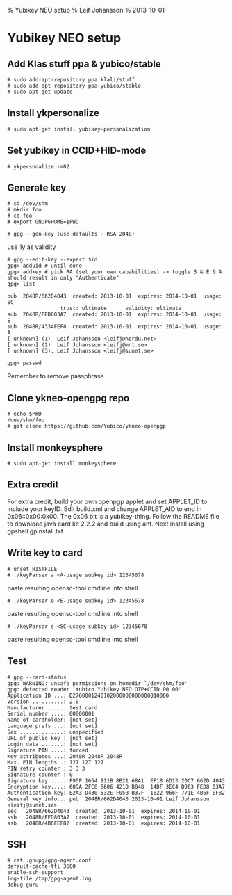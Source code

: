 % Yubikey NEO setup
% Leif Johansson
% 2013-10-01

Yubikey NEO setup
=================

Add Klas stuff ppa & yubico/stable
----------------------------------

    # sudo add-apt-repository ppa:klali/stuff
    # sudo add-apt-repository ppa:yubico/stable
    # sudo apt-get update

Install ykpersonalize
---------------------
 
    # sudo apt-get install yubikey-personalization

Set yubikey in CCID+HID-mode
----------------------------

    # ykpersonalize -m82

Generate key
------------

    # cd /dev/shm
    # mkdir foo
    # cd foo
    # export GNUPGHOME=$PWD

    # gpg --gen-key (use defaults - RSA 2048)

use 1y as validity

    # gpg --edit-key --expert $id
    gpg> adduid # until done
    gpg> addkey # pick RA (set your own capabilities) -> toggle S & E & A should result in only "Authenticate"
    gpg> list

    pub  2048R/662D4043  created: 2013-10-01  expires: 2014-10-01  usage: SC  
                     trust: ultimate      validity: ultimate
    sub  2048R/FED803A7  created: 2013-10-01  expires: 2014-10-01  usage: E   
    sub  2048R/4334FEF8  created: 2013-10-01  expires: 2014-10-01  usage: A   
    [ unknown] (1)  Leif Johansson <leifj@nordu.net>
    [ unknown] (2)  Leif Johansson <leifj@mnt.se>
    [ unknown] (3). Leif Johansson <leifj@sunet.se>

    gpg> passwd 

Remember to remove passphrase

Clone ykneo-opengpg repo
------------------------

    # echo $PWD 
    /dev/shm/foo
    # git clone https://github.com/Yubico/ykneo-openpgp

Install monkeysphere
--------------------

    # sudo apt-get install monkeysphere

Extra credit
------------

For extra credit, build your own openpgp applet and set APPLET_ID to include your keyID: Edit build.xml and change APPLET_AID to end in 0x06:<your key>:0x00:0x00. The 0x06 bit is a yubikey-thing. Follow the README file to download java card kit 2.2.2 and build using ant. Next install using gpshell gpinstall.txt


Write key to card
-----------------

    # unset HISTFILE
    # ./keyParser a <A-usage subkey id> 12345678

paste resulting opensc-tool cmdline into shell 

    # ./keyParser e <E-usage subkey id> 12345678

paste resulting opensc-tool cmdline into shell

    # ./keyParser s <SC-usage subkey id> 12345678

paste resulting opensc-tool cmdline into shell


Test
----

    # gpg --card-status
    gpg: WARNING: unsafe permissions on homedir `/dev/shm/foo'
    gpg: detected reader `Yubico Yubikey NEO OTP+CCID 00 00'
    Application ID ...: D2760001240102000000000000010000
    Version ..........: 2.0
    Manufacturer .....: test card
    Serial number ....: 00000001
    Name of cardholder: [not set]
    Language prefs ...: [not set]
    Sex ..............: unspecified
    URL of public key : [not set]
    Login data .......: [not set]
    Signature PIN ....: forced
    Key attributes ...: 2048R 2048R 2048R
    Max. PIN lengths .: 127 127 127
    PIN retry counter : 3 3 3
    Signature counter : 0
    Signature key ....: F95F 1654 911B 8B21 68A1  EF18 6D13 20C7 662D 4043
    Encryption key....: 609A 2FC8 5606 421D B848  14DF 3EC4 D983 FED8 03A7
    Authentication key: E2A3 D430 532E F05B B37F  1822 966F 771E 4B6F EF82
    General key info..: pub  2048R/662D4043 2013-10-01 Leif Johansson <leifj@sunet.se>
    sec   2048R/662D4043  created: 2013-10-01  expires: 2014-10-01
    ssb   2048R/FED803A7  created: 2013-10-01  expires: 2014-10-01
    ssb   2048R/4B6FEF82  created: 2013-10-01  expires: 2014-10-01


SSH
---

    # cat .gnupg/gpg-agent.conf 
    default-cache-ttl 3600
    enable-ssh-support
    log-file /tmp/gpg-agent.log
    debug guru
